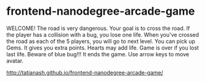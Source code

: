 frontend-nanodegree-arcade-game
===============================

WELCOME!
The road is very dangerous.
Your goal is to cross the road.
If the player has a collision with a bug,
you lose one life. When you've crossed
the road as each of the 5 players,
you will go to next level. You can
pick up Gems. It gives you extra points.
Hearts may add life.
Game is over if you lost last life.
Beware of blue bug!!! It ends the game.
Use arrow keys to move avatar.

http://tatianash.github.io/frontend-nanodegree-arcade-game/
